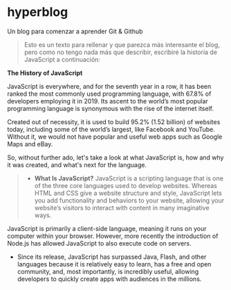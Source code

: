 # hyperblog
Un blog para comenzar a aprender Git &amp; Github
>Esto es un texto para rellenar y que parezca más interesante el blog, pero como no tengo nada más que describir, escribiré la historia de JavaScript a continuación:

 **The History of JavaScript**
 
JavaScript is everywhere, and for the seventh year in a row, it has been ranked the most commonly used programming language, with 67.8% of developers employing it in 2019. Its ascent to the world’s most popular programming language is synonymous with the rise of the internet itself.

Created out of necessity, it is used to build 95.2% (1.52 billion) of websites today, including some of the world’s largest, like Facebook and YouTube. Without it, we would not have popular and useful web apps such as Google Maps and eBay. 

So, without further ado, let's take a look at what JavaScript is,  how and why it was created, and what's next for the language. 

> - **What Is JavaScript?**
JavaScript is a scripting language that is one of the three core languages used to develop websites. Whereas HTML and CSS give a website structure and style, JavaScript lets you add functionality and behaviors to your website, allowing your website’s visitors to interact with content in many imaginative ways.

 JavaScript is primarily a client-side language, meaning it runs on your computer within your browser. However, more recently the introduction of Node.js has allowed JavaScript to also execute code on servers.

- Since its release, JavaScript has surpassed Java, Flash, and other languages because it is relatively easy to learn, has a free and open community, and, most importantly, is incredibly useful, allowing developers to quickly create apps with audiences in the millions.